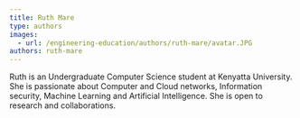 ```yaml
---
title: Ruth Mare
type: authors
images:
  - url: /engineering-education/authors/ruth-mare/avatar.JPG
authors: ruth-mare
---
```

Ruth is an Undergraduate Computer Science student at Kenyatta University. She is passionate about Computer and Cloud networks, Information security, Machine Learning and Artificial Intelligence. She is open to research and collaborations.
